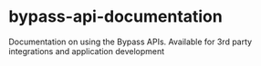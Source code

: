 # bypass-api-documentation
Documentation on using the Bypass APIs. Available for 3rd party integrations and application development
